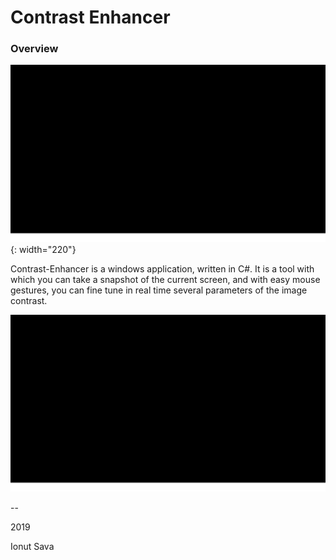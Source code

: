 # Contrast Enhancer

### **Overview**

<div>

![App icon](docs/blackblank.png){: width="220"}

Contrast-Enhancer is a windows application, written in C#. It is a tool with which you can take a snapshot of the current screen, and with easy mouse gestures, you can fine tune in real time several parameters of the image contrast.

<img alt="App icon" src="docs/blackblank.png" style="width: 220;">

</div>

--

2019

Ionut Sava
